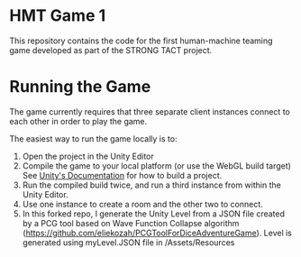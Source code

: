 # HMT Game 1
This repository contains the code for the first human-machine teaming game developed as part of the STRONG TACT project.

# Running the Game
The game currently requires that three separate client instances connect to each other in order to play the game.

The easiest way to run the game locally is to:
1. Open the project in the Unity Editor
2. Compile the game to your local platform (or use the WebGL build target) See [Unity's Documentation](https://docs.unity3d.com/Manual/PublishingBuilds.html) for how to build a project.
3. Run the compiled build twice, and run a third instance from within the Unity Editor.
4. Use one instance to create a room and the other two to connect.
5. In this forked repo, I generate the Unity Level from a JSON file created by a PCG tool based on Wave Function Collapse algorithm (https://github.com/eliekozah/PCGToolForDiceAdventureGame). Level is generated using myLevel.JSON file in /Assets/Resources
